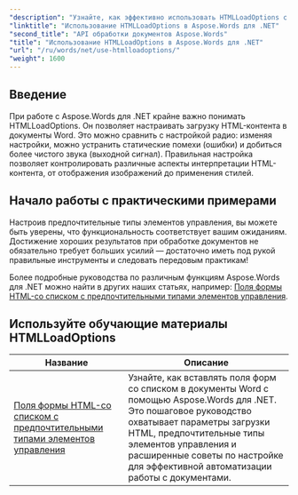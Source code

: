 ```yaml
---
"description": "Узнайте, как эффективно использовать HTMLLoadOptions с Aspose.Words для .NET, в нашем подробном руководстве. Узнайте о функциях, советах и практических примерах."
"linktitle": "Использование HTMLLoadOptions в Aspose.Words для .NET"
"second_title": "API обработки документов Aspose.Words"
"title": "Использование HTMLLoadOptions в Aspose.Words для .NET"
"url": "/ru/words/net/use-htmlloadoptions/"
"weight": 1600
---
```


## Введение
 
При работе с Aspose.Words для .NET крайне важно понимать HTMLLoadOptions. Он позволяет настраивать загрузку HTML-контента в документы Word. Это можно сравнить с настройкой радио: изменяя настройки, можно устранить статические помехи (ошибки) и добиться более чистого звука (выходной сигнал). Правильная настройка позволяет контролировать различные аспекты интерпретации HTML-контента, от отображения изображений до применения стилей.  

## Начало работы с практическими примерами  

Настроив предпочтительные типы элементов управления, вы можете быть уверены, что функциональность соответствует вашим ожиданиям. Достижение хороших результатов при обработке документов не обязательно требует больших усилий — достаточно иметь под рукой правильные инструменты и следовать передовым практикам!

Более подробные руководства по различным функциям Aspose.Words для .NET можно найти в других наших статьях, например: [Поля формы HTML-со списком с предпочтительными типами элементов управления](./html-combo-box-form-fields-with-preferred-control-types/).

 ## Используйте обучающие материалы HTMLLoadOptions
| Название | Описание |
| --- | --- |
| [Поля формы HTML-со списком с предпочтительными типами элементов управления](./html-combo-box-form-fields-with-preferred-control-types/) | Узнайте, как вставлять поля форм со списком в документы Word с помощью Aspose.Words для .NET. Это пошаговое руководство охватывает параметры загрузки HTML, предпочтительные типы элементов управления и расширенные советы по настройке для эффективной автоматизации работы с документами. |
